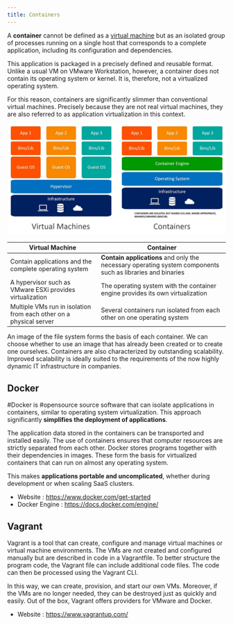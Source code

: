 ```yaml
---
title: Containers
---
```

A **container** cannot be defined as a [virtual machine](Virtualization.md) but as an isolated group of processes running on a single host that corresponds to a complete application, including its configuration and dependencies.

This application is packaged in a precisely defined and reusable format. Unlike a usual VM on VMware Workstation, however, a container does not contain its operating system or kernel. It is, therefore, not a virtualized operating system.

For this reason, containers are significantly slimmer than conventional virtual machines. Precisely because they are not real virtual machines, they are also referred to as application virtualization in this context.

![VM vs Containers](/knowledge/assets/containers-vs-virtual-machines.jpg "VM vs Containers")

| **Virtual Machine**                                                | **Container**                                                                                              |
| ------------------------------------------------------------------ | ---------------------------------------------------------------------------------------------------------- |
| Contain applications and the complete operating system             | **Contain applications** and only the necessary operating system components such as libraries and binaries |
| A hypervisor such as VMware ESXi provides virtualization           | The operating system with the container engine provides its own virtualization                             |
| Multiple VMs run in isolation from each other on a physical server | Several containers run isolated from each other on one operating system                                    |

An image of the file system forms the basis of each container. We can choose whether to use an image that has already been created or to create one ourselves. Containers are also characterized by outstanding scalability. Improved scalability is ideally suited to the requirements of the now highly dynamic IT infrastructure in companies. 

## Docker

#Docker is #opensource source software that can isolate applications in containers, similar to operating system virtualization. This approach significantly **simplifies the deployment of applications**.

The application data stored in the containers can be transported and installed easily. The use of containers ensures that computer resources are strictly separated from each other. Docker stores programs together with their dependencies in images. These form the basis for virtualized containers that can run on almost any operating system.

This makes **applications portable and uncomplicated**, whether during development or when scaling SaaS clusters.

- Website : https://www.docker.com/get-started
- Docker Engine : https://docs.docker.com/engine/

## Vagrant

Vagrant is a tool that can create, configure and manage virtual machines or virtual machine environments. The VMs are not created and configured manually but are described in code in a Vagrantfile. To better structure the program code, the Vagrant file can include additional code files. The code can then be processed using the Vagrant CLI.

In this way, we can create, provision, and start our own VMs. Moreover, if the VMs are no longer needed, they can be destroyed just as quickly and easily. Out of the box, Vagrant offers providers for VMware and Docker.

- Website : https://www.vagrantup.com/


